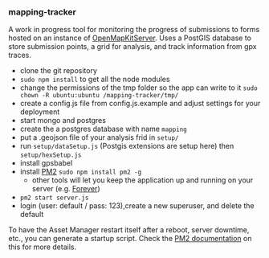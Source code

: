 ### mapping-tracker
A work in progress tool for monitoring the progress of submissions to forms hosted on an instance of [OpenMapKitServer](https://github.com/AmericanRedCross/OpenMapKitServer). Uses a PostGIS database to store submission points, a grid for analysis, and track information from gpx traces.  

- clone the git repository
- `sudo npm install` to get all the node modules
- change the permissions of the tmp folder so the app can write to it `sudo chown -R ubuntu:ubuntu /mapping-tracker/tmp/`
- create a config.js file from config.js.example and adjust settings for your deployment
- start mongo and postgres
- create the a postgres database with name `mapping`
- put a .geojson file of your analysis frid in `setup/`
- run `setup/dataSetup.js` (Postgis extensions are setup here) then `setup/hexSetup.js`
- install gpsbabel
- install [PM2](https://github.com/Unitech/pm2) `sudo npm install pm2 -g`
  - other tools will let you keep the application up and running on your server (e.g. [Forever](https://github.com/foreverjs/forever))
- `pm2 start server.js`
- login (user: default / pass: 123),create a new superuser, and delete the default

To have the Asset Manager restart itself after a reboot, server downtime, etc., you can generate a startup script. Check the [PM2 documentation](https://github.com/Unitech/pm2#startup-script-generation) on this for more details.
